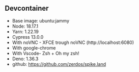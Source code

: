 ## Devcontainer

- Base image: ubuntu:jammy
- Node: 18.17.1
- Yarn: 1.22.19
- Cypress 13.0.0
- With noVNC - XFCE trough noVNC (http://localhost:6080)
- With google-chrome
- With Vscode- Zsh + Oh my zsh!
- Deno: 1.36.3
- github: https://github.com/zerdos/spike.land
